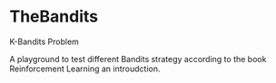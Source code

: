 # TheBandits
K-Bandits Problem

A playground to test different Bandits strategy according to the book Reinforcement Learning an introudction.